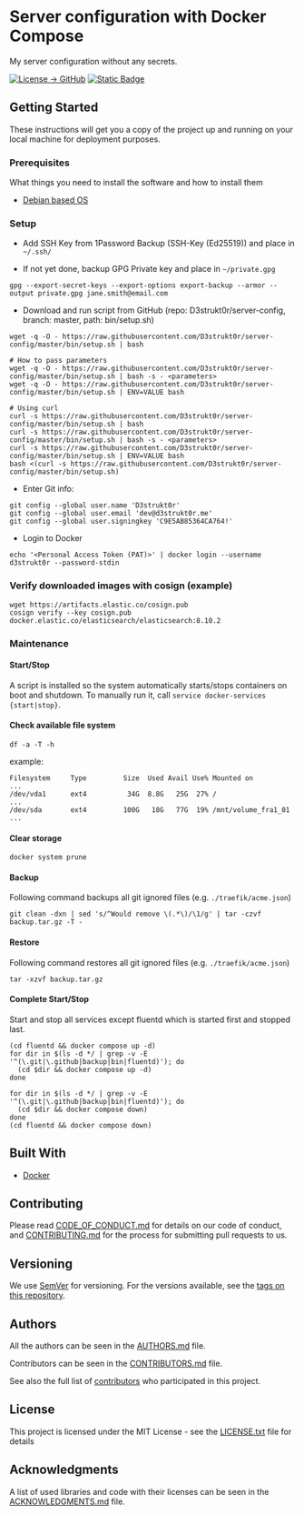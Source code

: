 # Server configuration with Docker Compose

My server configuration without any secrets.

[![License -> GitHub](https://img.shields.io/github/license/D3strukt0r/server-config?label=License)](LICENSE.txt)
[![Static Badge](https://img.shields.io/badge/Contributor%20Covenant-2.0-4baaaa)](CODE_OF_CONDUCT.md)

## Getting Started

These instructions will get you a copy of the project up and running on your local machine for deployment purposes.

### Prerequisites

What things you need to install the software and how to install them

* [Debian based OS](https://www.debian.org/)

### Setup

* Add SSH Key from 1Password Backup (SSH-Key (Ed25519)) and place in `~/.ssh/`

* If not yet done, backup GPG Private key and place in `~/private.gpg`

```shell
gpg --export-secret-keys --export-options export-backup --armor --output private.gpg jane.smith@email.com
```

* Download and run script from GitHub (repo: D3strukt0r/server-config, branch: master, path: bin/setup.sh)

```shell
wget -q -O - https://raw.githubusercontent.com/D3strukt0r/server-config/master/bin/setup.sh | bash

# How to pass parameters
wget -q -O - https://raw.githubusercontent.com/D3strukt0r/server-config/master/bin/setup.sh | bash -s - <parameters>
wget -q -O - https://raw.githubusercontent.com/D3strukt0r/server-config/master/bin/setup.sh | ENV=VALUE bash

# Using curl
curl -s https://raw.githubusercontent.com/D3strukt0r/server-config/master/bin/setup.sh | bash
curl -s https://raw.githubusercontent.com/D3strukt0r/server-config/master/bin/setup.sh | bash -s - <parameters>
curl -s https://raw.githubusercontent.com/D3strukt0r/server-config/master/bin/setup.sh | ENV=VALUE bash
bash <(curl -s https://raw.githubusercontent.com/D3strukt0r/server-config/master/bin/setup.sh)
```

* Enter Git info:

```shell
git config --global user.name 'D3strukt0r'
git config --global user.email 'dev@d3strukt0r.me'
git config --global user.signingkey 'C9E5AB85364CA764!'
```

* Login to Docker

```shell
echo '<Personal Access Token (PAT)>' | docker login --username d3strukt0r --password-stdin
```

### Verify downloaded images with cosign (example)

```shell
wget https://artifacts.elastic.co/cosign.pub
cosign verify --key cosign.pub docker.elastic.co/elasticsearch/elasticsearch:8.10.2
```

### Maintenance

#### Start/Stop

A script is installed so the system automatically starts/stops containers on boot
and shutdown. To manually run it, call `service docker-services {start|stop}`.

#### Check available file system

```shell
df -a -T -h
```

example:

```
Filesystem     Type         Size  Used Avail Use% Mounted on
...
/dev/vda1      ext4          34G  8.8G   25G  27% /
...
/dev/sda       ext4         100G   18G   77G  19% /mnt/volume_fra1_01
...
```

#### Clear storage

```shell
docker system prune
```

#### Backup

Following command backups all git ignored files (e.g. `./traefik/acme.json`)

```shell
git clean -dxn | sed 's/^Would remove \(.*\)/\1/g' | tar -czvf backup.tar.gz -T -
```

#### Restore

Following command restores all git ignored files (e.g. `./traefik/acme.json`)

```shell
tar -xzvf backup.tar.gz
```

#### Complete Start/Stop

Start and stop all services except fluentd which is started first and stopped last.

```shell
(cd fluentd && docker compose up -d)
for dir in $(ls -d */ | grep -v -E '^(\.git|\.github|backup|bin|fluentd)'); do
  (cd $dir && docker compose up -d)
done
```

```shell
for dir in $(ls -d */ | grep -v -E '^(\.git|\.github|backup|bin|fluentd)'); do
  (cd $dir && docker compose down)
done
(cd fluentd && docker compose down)
```


## Built With

* [Docker](https://www.docker.com/)

## Contributing

Please read [CODE_OF_CONDUCT.md](CODE_OF_CONDUCT.md) for details on our code of conduct, and [CONTRIBUTING.md](CONTRIBUTING.md) for the process for submitting pull requests to us.

## Versioning

We use [SemVer](https://semver.org/) for versioning. For the versions available, see the [tags on this repository][gh-tags].

## Authors

All the authors can be seen in the [AUTHORS.md](AUTHORS.md) file.

Contributors can be seen in the [CONTRIBUTORS.md](CONTRIBUTORS.md) file.

See also the full list of [contributors][gh-contributors] who participated in this project.

## License

This project is licensed under the MIT License - see the [LICENSE.txt](LICENSE.txt) file for details

## Acknowledgments

A list of used libraries and code with their licenses can be seen in the [ACKNOWLEDGMENTS.md](ACKNOWLEDGMENTS.md) file.

[gh-releases]: https://github.com/D3strukt0r/server-config/releases
[gh-tags]: https://github.com/D3strukt0r/server-config/tags
[gh-contributors]: https://github.com/D3strukt0r/server-config/graphs/contributors
